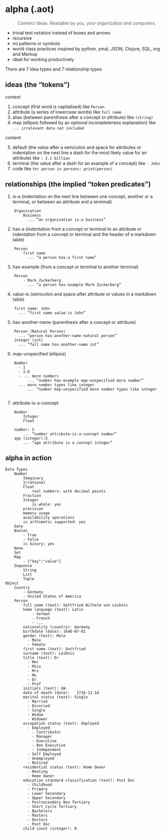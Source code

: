 # alpha (.aot)

> Connect ideas. Readable by you, your organization and computers.

- trivial text notation instead of boxes and arrows
- recursive
- no patterns or symbols
- world class practices inspired by python, ymal, JSON, Clojure, SQL, org and Markup
- ideal for working productively

There are 7 idea types and 7 relationship types

## ideas (the “tokens”)

*context*

1. concept (first word is capitalised) like `Person`
2. attribute (a series of lowercase words) like `full name`
3. alias (between parenthesis after a concept or attribute) like `(string)`
4. map (ellipsis followed by an optional incompleteness explanation) like `... irrelevant data not included`

*content*

5. default (the value after a semicolon and space for attributes or indentation on the next line a dash for the most likely value for an attribute) like `: 2.1 billion`
6. terminal (the value after a dash for an example of a concept) like `- John`
7. code like `for person in persons: print(person)`

## relationships (the implied “token predicates”)

1. is-a (indentation on the next line between one concept, another or a terminal, or between an attribute and a terminal)

```
    Organization
        Business
          ... “an organization is-a business”
```

2. has-a (indentation from a concept or terminal to an attribute or indentation from a concept or terminal and the header of a markdown table)

```
    Person
        first name
          ... “a person has-a first name”
```
3. has-example (from a concept or terminal to another terminal)

```
    Person
        - Mark Zuckerberg
          ... “a person has-example Mark Zuckerberg”
```

4. value-is (semicolon and space after attribute or values in a markdown table)

```
    first name: John
      ... “first name value-is John”
```

5. has-another-name (parenthesis after a concept or attribute)

```
    Person (Natural Person)
      ... “person has-another-name natural person”
    integer (int)
      ... “full name has-another-name int”
```
6. map-unspecified (ellipsis)

```
    Number
      - 1
      - 2.6
      - ... more numbers
          ... “number has-example map-unspecified more number”
      ... more number types like integer
          ... “number map-unspecified more number types like integer


```
7. attribute-is-a-concept

```
    Number
        Integer
        Float

    number: 5
        ... “number attribute-is-a-concept number”
    age (integer):5
        ... “age attribute is a concept integer”

```

## alpha in action

```
Data Types
    Number
        Imaginary
        Irrational
        Float
            real numbers: with decimal points
        Fraction
        Integer
            is whole: yes
        precision
        memory usage
        availability operations
        is arthimetic supported: yes
    Date
    Boolen
        - True
        - False
        is binary: yes
    None
    Set
    Map
        - {"key":"value"}
    Sequence
        String
        List
        Tuple
Object
    Country
        - Germany
        - United States of America
    Person
        full name (text): Gottfried Wilhelm von Leibniz
        home language (text): Latin
            - German
            - French
            - ...
        nationality (country): Germany
        birthdate (date): 1646-07-01
        gender (text): Male
          - Male
          - Female
        first name (text): Gottfried
        surname (text): Leibniz
        title (text): Dr
          - Mnr
          - Miss
          - Mrs
          - Ms
          - Dr
          - Prof
        initials (text): GW
        date of death (date): 	1716-11-14 
        marital status (text): Single
          - Married
          - Divorced
          - Single
          - Widow
          - Widower
        occupation status (text): Employed
          - Employed
            - Contributor
            - Manager
            - Executive
            - Non Executive
            - Independent
          - Self Employed
          - Unemployed
          - Retired
        residential status (text): Home Owner
          - Renting
          - Home Owner
        education standard classification (text): Post Doc
          - Childhood
          - Primary
          - Lower Secondary
          - Upper Secondary
          - Postsecondary Non Tertiary
          - Short Cycle Tertiary
          - Bachelors
          - Masters
          - Doctors
          - Post Doc
        child count (integer): 0

```